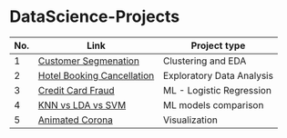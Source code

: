# DataScience-Projects

|No. | Link | Project type|
|----|------|-------------|
|1| [Customer Segmenation](https://nbviewer.jupyter.org/github/arvindelangovan/DataScience-Projects/blob/master/Mall%20Customers%20Segmentation/Mall%20Customer%20Segmentation.ipynb) | Clustering and EDA |
|2| [Hotel Booking Cancellation](https://nbviewer.jupyter.org/github/arvindelangovan/DataScience-Projects/blob/master/Hotel%20Booking%20Cancellation/hotel_booking_cancel_eda.ipynb) | Exploratory Data Analysis|
|3| [Credit Card Fraud](https://nbviewer.jupyter.org/github/arvindelangovan/DataScience-Projects/blob/master/Credit%20Card%20Fraud/credit%20card%20fraud.ipynb)| ML - Logistic Regression|
|4| [KNN vs LDA vs SVM](https://nbviewer.jupyter.org/github/arvindelangovan/DataScience-Projects/blob/master/LDA%20KNN%20SVM/lda_knn_svm.ipynb)| ML models comparison|
|5| [Animated Corona](https://nbviewer.jupyter.org/github/arvindelangovan/DataScience-Projects/blob/master/Corona%20Cases%20Animated/Animated%20Corona.ipynb) | Visualization |
